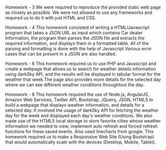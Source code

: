 Homework - 3 We were required to reproduce the provided static web page as closely as possible. We were not allowed to use any frameworks and required us to do it with just HTML and CSS.

Homework - 4 This homework consisted of writing a HTML/Javascript program that takes a JSON URL as input which contains Car dealer Information, the program then parses the JSON file and extracts the required information, and displays them in a formatted table. All of the parsing and formatting is done with the help of Javascript.Various error cases that can be present in a JSON are also handled.

Homework - 6 This homework required us to use PHP and Javascript and create a webpage that allows us to search for weather details information using darkSky API, and the results will be displayed in tabular format for the weather that week.The page also provides more details for the selected day where we can see different weather conditions throughtout the day.

Homework - 8 This homework required the use of Node.js, AngularJS, Amazon Web Services, Twitter API, Bootstrap, JQuery, JSON, HTML5 to build a webpage that displays weather information, and details for a selected day. It involved the usage of darkSky API for fetching the weather day for the week and displayed each day's weather conditions. We also made use of the HTML5 local storage to store favorite cities whose weather information we needed to view, implement auto refresh and forced refresh functions for these saved events. Also used linecharts from google. This homework required us to make a Responsive Web Site (Using Bootstrap) that would automatically scale with the devices (Desktop, Mobile, Tablet).
